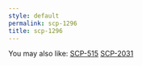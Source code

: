 ```yaml
---
style: default
permalink: scp-1296
title: scp-1296
---
```

You may also like:
[SCP-515](http://scp-wiki.net/scp-515)
[SCP-2031](http://scp-wiki.net/scp-2031)